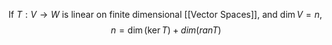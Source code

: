 If $T:V\to W$ is linear on finite dimensional [[Vector Spaces]], and $\dim V=n$, 
$$
n=\dim(\ker T)+dim(ran T)
$$
  